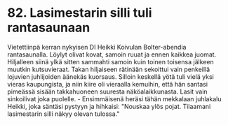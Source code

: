 


    
# 82. Lasimestarin silli tuli rantasaunaan

Vietettiinpä kerran nykyisen DI Heikki Koivulan Bolter-abendia rantasaunalla. Löylyt olivat kovat, 
samoin ruuat ja ennen kaikkea juomat. Hiljalleen siinä ylkä sitten sammahti samoin kuin toinen 
toisensa jälkeen muutkin kutsuvieraat. Takan hiljaiseen rätinään sekoittui vain penkeillä lojuvien 
juhlijoiden äänekäs kuorsaus. Silloin keskellä yötä tuli vielä yksi vieras kaupungista, ja niin kiire oli 
vieraalla kemuihin, että hän santasi pimeässä sisään takkahuoneen suuresta näköalaikkunasta. Lasit 
vain sinkoilivat joka puolelle. - Ensimmäisenä heräsi tähän mekkalaan juhlakalu Heikki, joka säntäsi 
pystyyn ja hihkaisi: "Nouskaa ylös pojat. Tilaamani lasimestarin silli näkyy olevan tulossa."
